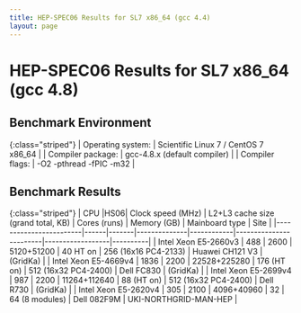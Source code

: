 ```yaml
---
title: HEP-SPEC06 Results for SL7 x86_64 (gcc 4.4)
layout: page
---
```


#  HEP-SPEC06 Results for SL7 x86_64 (gcc 4.8)

## Benchmark Environment

{:class="striped"}
| Operating system: | Scientific Linux 7 / CentOS 7 x86_64 |
| Compiler package: | gcc-4.8.x (default compiler) |
| Compiler flags: | -O2 -pthread -fPIC -m32 |

## Benchmark Results

{:class="striped"}
|  CPU  |HS06|  Clock speed (MHz)  |  L2+L3 cache size (grand total, KB)  |  Cores (runs)  |  Memory (GB)  |  Mainboard type  |  Site  |
|------------------------|------|-------|--------------|------------|------------------------|------------------|----------|
|  Intel Xeon E5-2660v3  |  488 |  2600 |  5120+51200  |  40 HT on  |  256 (16x16 PC4-2133)  | Huawei CH121 V3  | (GridKa) |
|  Intel Xeon E5-4669v4  |  1836 |  2200 |  22528+225280  |  176 (HT on)  |  512 (16x32 PC4-2400)  | Dell FC830  | (GridKa) |
|  Intel Xeon E5-2699v4  |  987 |  2200 |  11264+112640  |  88 (HT on)  |  512 (16x32 PC4-2400)  | Dell R730  | (GridKa) |
|  Intel Xeon E5-2620v4  |  305 |  2100 |  4096+40960  |  32  |  64 (8 modules)  | Dell 082F9M  | UKI-NORTHGRID-MAN-HEP |

